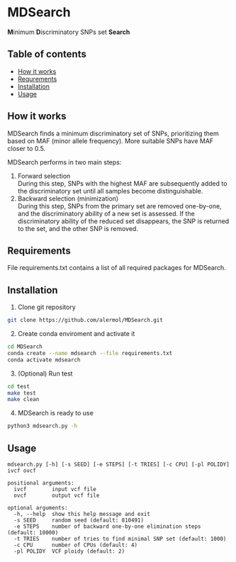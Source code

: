 # MDSearch
<!-- The repository contains script for the **M**inimum **D**iscriminatory SNPs set **Search** for barcoding. -->

**M**inimum **D**iscriminatory SNPs set **Search**

## Table of contents
- [How it works](#how-it-works)
- [Requrements](#requirements)
- [Installation](#installation)
- [Usage](#usage)


## How it works
MDSearch finds a minimum discriminatory set of SNPs, prioritizing them based on MAF (minor allele frequency). More suitable SNPs have MAF closer to 0.5.


MDSearch performs in two main steps:
1. Forward selection    
During this step, SNPs with the highest MAF are subsequently added to the discriminatory set until all samples become distinguishable.
2. Backward selection (minimization)    
During this step, SNPs from the primary set are removed one-by-one, and the discriminatory ability of a new set is assessed. If the discriminatory ability of the reduced set disappears, the SNP is returned to the set, and the other SNP is removed.


## Requirements
File requirements.txt contains a list of all required packages for MDSearch.


## Installation
1. Clone git repository
```bash
git clone https://github.com/alermol/MDSearch.git
```

2. Create conda enviroment and activate it
```bash
cd MDSearch
conda create --name mdsearch --file requirements.txt
conda activate mdsearch
```

3. (Optional) Run test
```bash
cd test
make test
make clean
```

4. MDSearch is ready to use
```bash
python3 mdsearch.py -h
```

## Usage
```
mdsearch.py [-h] [-s SEED] [-e STEPS] [-t TRIES] [-c CPU] [-pl POLIDY] ivcf ovcf

positional arguments:
  ivcf        input vcf file
  ovcf        output vcf file

optional arguments:
  -h, --help  show this help message and exit
  -s SEED     random seed (default: 810491)
  -e STEPS    number of backward one-by-one elimination steps (default: 10000)
  -t TRIES    number of tries to find minimal SNP set (default: 1000)
  -c CPU      number of CPUs (default: 4)
  -pl POLIDY  VCF ploidy (default: 2)
```
